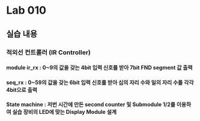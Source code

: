 # Lab 010
## 실습 내용
### 적외선 컨트롤러 (IR Controller) 
#### **module ir_rx** : 0~9의 값을 갖는 4bit 입력 신호를 받아 7bit FND  segment  값 출력
#### **seq_rx** : 0~59의 값을 갖는 6bit 입력 신호를 받아 십의 자리 수와 일의 자리 수를 각각 4bit으로 출력
#### **State machine** : 저번 시간에 만든 second counter  및 Submodule 1/2를 이용하여 실습 장비의 LED에 맞는 Display Module 설계
<!--stackedit_data:
eyJoaXN0b3J5IjpbMTkwODE5MDE2NCwtOTc3MDM1NzU1LC0xOT
A0NzgwMjMxLC0zMzI0NTUzNjNdfQ==
-->